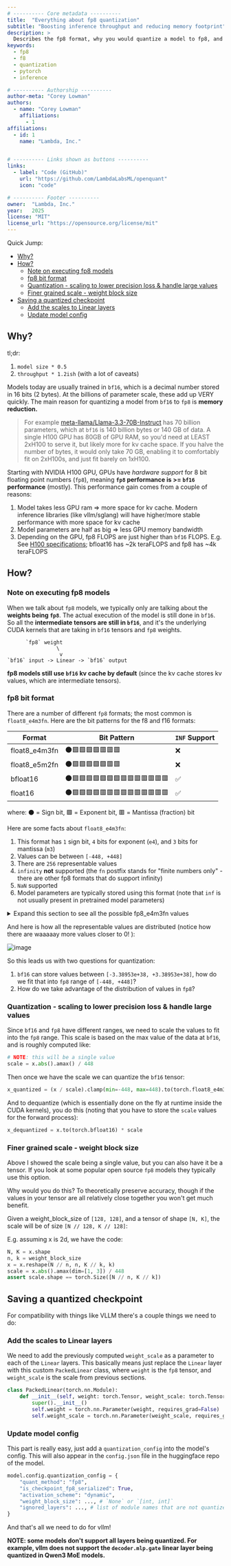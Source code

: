 ```yaml
---
# ---------- Core metadata ----------
title:  "Everything about fp8 quantization"
subtitle: "Boosting inference throughput and reducing memory footprint"
description: >
  Describes the fp8 format, why you would quantize a model to fp8, and how to do it.
keywords:
  - fp8
  - f8
  - quantization
  - pytorch
  - inference

# ---------- Authorship ----------
author-meta: "Corey Lowman"
authors:
  - name: "Corey Lowman"
    affiliations:
      - 1
affiliations:
  - id: 1
    name: "Lambda, Inc."


# ---------- Links shown as buttons ----------
links:
  - label: "Code (GitHub)"
    url: "https://github.com/LambdaLabsML/openquant"
    icon: "code"

# ---------- Footer ----------
owner:  "Lambda, Inc."
year:   2025
license: "MIT"
license_url: "https://opensource.org/license/mit"
---
```



Quick Jump:

- [Why?](#why)
- [How?](#how)
  - [Note on executing fp8 models](#note-on-executing-fp8-models)
  - [fp8 bit format](#fp8-bit-format)
  - [Quantization - scaling to lower precision loss \& handle large values](#quantization---scaling-to-lower-precision-loss--handle-large-values)
  - [Finer grained scale - weight block size](#finer-grained-scale---weight-block-size)
- [Saving a quantized checkpoint](#saving-a-quantized-checkpoint)
  - [Add the scales to Linear layers](#add-the-scales-to-linear-layers)
  - [Update model config](#update-model-config)

## Why?

tl;dr:

1. `model size * 0.5`
2. `throughput * 1.2ish` (with a lot of caveats)

Models today are usually trained in `bf16`, which is a decimal number stored in 16 bits (2 bytes). At the billions of parameter scale, these add up VERY quickly. The main reason for quantizing a model from `bf16` to `fp8` is **memory reduction.**

> For example [meta-llama/Llama-3.3-70B-Instruct](https://huggingface.co/meta-llama/Llama-3.3-70B-Instruct) has 70 billion parameters, which at `bf16` is 140 billion bytes or 140 GB of data. A single H100 GPU has 80GB of GPU RAM, so you'd need at LEAST 2xH100 to serve it, but likely more for kv cache space. If you halve the number of bytes, it would only take 70 GB, enabling it to comfortably fit on 2xH100s, and just fit barely on 1xH100.

Starting with NVIDIA H100 GPU, GPUs have *hardware support* for 8 bit floating point numbers (`fp8`), meaning **`fp8` performance is >= `bf16` performance** (mostly). This performance gain comes from a couple of reasons:

1. Model takes less GPU ram => more space for kv cache. Modern inference libraries (like vllm/sglang) will have higher/more stable performance with more space for kv cache
2. Model parameters are half as big => less GPU memory bandwidth
3. Depending on the GPU, fp8 FLOPS are just higher than `bf16` FLOPS. E.g. See [H100 specifications](https://www.nvidia.com/en-us/data-center/h100/); bfloat16 has ~2k teraFLOPS and fp8 has ~4k teraFLOPS


## How?

### Note on executing fp8 models

When we talk about `fp8` models, we typically only are talking about the **weights being `fp8`**. The actual execution of the model is still done in `bf16`. So all the **intermediate tensors are still in `bf16`**, and it's the underlying CUDA kernels that are taking in `bf16` tensors and `fp8` weights.

```
      `fp8` weight
                \
                 v
`bf16` input -> Linear -> `bf16` output
```

**fp8 models still use `bf16` kv cache by default** (since the kv cache stores kv values, which are intermediate tensors).

### fp8 bit format

There are a number of different `fp8` formats; the most common is `float8_e4m3fn`. Here are the bit patterns for the f8 and f16 formats:

| Format        | Bit Pattern     | `INF` Support |
| ------------- | --------------- | ----------- |
| float8_e4m3fn | ⚫🟩🟩🟩🟩🟥🟥🟥        | ❌           |
| float8_e5m2fn | ⚫🟩🟩🟩🟩🟩🟥🟥        | ❌           |
| bfloat16      | ⚫🟩🟩🟩🟩🟩🟩🟩🟥🟥🟥🟥🟥🟥🟥 | ✅           |
| float16       | ⚫🟩🟩🟩🟩🟥🟥🟥🟥🟥🟥🟥🟥🟥🟥 | ✅           |

where: ⚫ = Sign bit, 🟩 = Exponent bit, 🟥 = Mantissa (fraction) bit

Here are some facts about `float8_e4m3fn`:

1. This format has `1` sign bit, `4` bits for exponent (`e4`), and `3` bits for mantissa (`m3`)
2. Values can be between `[-448, +448]`
3. There are `256` representable values
4. `infinity` **not** supported (the `fn` postfix stands for "finite numbers only" - there are other fp8 formats that do support infinity)
5. `NaN` supported
6. Model parameters are typically stored using this format (note that `inf` is not usually present in pretrained model parameters)

<details>
    <summary>
        Expand this section to see all the possible fp8_e4m3fn values
    </summary>

```
torch.arange(256, dtype=torch.uint8).view(dtype=torch.float8_e4m3fn).tolist()
```

[0.0, 0.001953125, 0.00390625, 0.005859375, 0.0078125, 0.009765625, 0.01171875, 0.013671875, 0.015625, 0.017578125, 0.01953125, 0.021484375, 0.0234375, 0.025390625, 0.02734375, 0.029296875, 0.03125, 0.03515625, 0.0390625, 0.04296875, 0.046875, 0.05078125, 0.0546875, 0.05859375, 0.0625, 0.0703125, 0.078125, 0.0859375, 0.09375, 0.1015625, 0.109375, 0.1171875, 0.125, 0.140625, 0.15625, 0.171875, 0.1875, 0.203125, 0.21875, 0.234375, 0.25, 0.28125, 0.3125, 0.34375, 0.375, 0.40625, 0.4375, 0.46875, 0.5, 0.5625, 0.625, 0.6875, 0.75, 0.8125, 0.875, 0.9375, 1.0, 1.125, 1.25, 1.375, 1.5, 1.625, 1.75, 1.875, 2.0, 2.25, 2.5, 2.75, 3.0, 3.25, 3.5, 3.75, 4.0, 4.5, 5.0, 5.5, 6.0, 6.5, 7.0, 7.5, 8.0, 9.0, 10.0, 11.0, 12.0, 13.0, 14.0, 15.0, 16.0, 18.0, 20.0, 22.0, 24.0, 26.0, 28.0, 30.0, 32.0, 36.0, 40.0, 44.0, 48.0, 52.0, 56.0, 60.0, 64.0, 72.0, 80.0, 88.0, 96.0, 104.0, 112.0, 120.0, 128.0, 144.0, 160.0, 176.0, 192.0, 208.0, 224.0, 240.0, 256.0, 288.0, 320.0, 352.0, 384.0, 416.0, 448.0, nan, -0.0, -0.001953125, -0.00390625, -0.005859375, -0.0078125, -0.009765625, -0.01171875, -0.013671875, -0.015625, -0.017578125, -0.01953125, -0.021484375, -0.0234375, -0.025390625, -0.02734375, -0.029296875, -0.03125, -0.03515625, -0.0390625, -0.04296875, -0.046875, -0.05078125, -0.0546875, -0.05859375, -0.0625, -0.0703125, -0.078125, -0.0859375, -0.09375, -0.1015625, -0.109375, -0.1171875, -0.125, -0.140625, -0.15625, -0.171875, -0.1875, -0.203125, -0.21875, -0.234375, -0.25, -0.28125, -0.3125, -0.34375, -0.375, -0.40625, -0.4375, -0.46875, -0.5, -0.5625, -0.625, -0.6875, -0.75, -0.8125, -0.875, -0.9375, -1.0, -1.125, -1.25, -1.375, -1.5, -1.625, -1.75, -1.875, -2.0, -2.25, -2.5, -2.75, -3.0, -3.25, -3.5, -3.75, -4.0, -4.5, -5.0, -5.5, -6.0, -6.5, -7.0, -7.5, -8.0, -9.0, -10.0, -11.0, -12.0, -13.0, -14.0, -15.0, -16.0, -18.0, -20.0, -22.0, -24.0, -26.0, -28.0, -30.0, -32.0, -36.0, -40.0, -44.0, -48.0, -52.0, -56.0, -60.0, -64.0, -72.0, -80.0, -88.0, -96.0, -104.0, -112.0, -120.0, -128.0, -144.0, -160.0, -176.0, -192.0, -208.0, -224.0, -240.0, -256.0, -288.0, -320.0, -352.0, -384.0, -416.0, -448.0, nan]
</details>

And here is how all the representable values are distributed (notice how there are waaaaay more values closer to 0!
):

![image](https://github.com/user-attachments/assets/a2eefa93-5f0a-4154-b78a-0964403ff57f)

So this leads us with two questions for quantization:

1. `bf16` can store values between `[-3.38953e+38, +3.38953e+38]`, how do we fit that into `fp8` range of `[-448, +448]`?
2. How do we take advantage of the distribution of values in `fp8`?

### Quantization - scaling to lower precision loss & handle large values

Since `bf16` and `fp8` have different ranges, we need to scale the values to fit into the `fp8` range. This scale is based
on the max value of the data at `bf16`, and is roughly computed like:

```python
# NOTE: this will be a single value
scale = x.abs().amax() / 448
```

Then once we have the scale we can quantize the `bf16` tensor:
```python
x_quantized = (x / scale).clamp(min=-448, max=448).to(torch.float8_e4m3fn)
```

And to dequantize (which is essentially done on the fly at runtime inside the CUDA kernels), you do this (noting that you have to store the `scale` values for the forward process):
```python
x_dequantized = x.to(torch.bfloat16) * scale
```

### Finer grained scale - weight block size

Above I showed the scale being a single value, but you can also have it be a tensor. If you look at some popular open source `fp8` models they typically use this option.

Why would you do this? To theoretically preserve accuracy, though if the values in your tensor are all relatively close together you won't get much benefit.

Given a weight_block_size of `[128, 128]`, and a tensor of shape `[N, K]`, the scale will be of size `[N // 128, K // 128]`:

E.g. assuming x is 2d, we have the code:

```python
N, K = x.shape
n, k = weight_block_size
x = x.reshape(N // n, n, K // k, k)
scale = x.abs().amax(dim=[1, 3]) / 448
assert scale.shape == torch.Size([N // n, K // k])
```

## Saving a quantized checkpoint

For compatibility with things like VLLM there's a couple things we need to do:

### Add the scales to Linear layers

We need to add the previously computed `weight_scale` as a parameter to each of the `Linear` layers. This basically means just replace the `Linear` layer with this custom `PackedLinear` class, where `weight` is the `fp8` tensor, and `weight_scale` is the scale from previous sections.

```python
class PackedLinear(torch.nn.Module):
    def __init__(self, weight: torch.Tensor, weight_scale: torch.Tensor):
        super().__init__()
        self.weight = torch.nn.Parameter(weight, requires_grad=False)
        self.weight_scale = torch.nn.Parameter(weight_scale, requires_grad=False)
```

### Update model config

This part is really easy, just add a `quantization_config` into the model's config. This will also appear in the `config.json` file in the huggingface repo of the model.

```python
model.config.quantization_config = {
    "quant_method": "fp8",
    "is_checkpoint_fp8_serialized": True,
    "activation_scheme": "dynamic",
    "weight_block_size": ..., # `None` or `[int, int]`
    "ignored_layers": ..., # list of module names that are not quantized
}
```

And that's all we need to do for vllm!

**NOTE: some models don't support all layers being quantized. For example, vllm does not support the `decoder.mlp.gate` linear layer being quantized in Qwen3 MoE models.**
